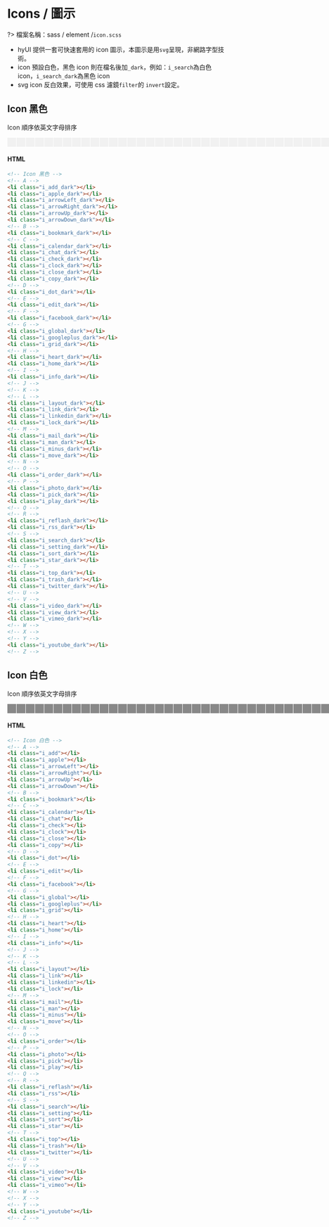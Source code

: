 # Icons / 圖示

?> 檔案名稱：sass / element /`icon.scss`

- hyUI 提供一套可快速套用的 icon 圖示，本圖示是用`svg`呈現，非網路字型技術。
- icon 預設白色，黑色 icon 則在檔名後加`_dark`，例如：`i_search`為白色 icon，`i_search_dark`為黑色 icon
- svg icon 反白效果，可使用 css 濾鏡`filter`的 `invert`設定。

## Icon 黑色

Icon 順序依英文字母排序

<!-- panels:start -->
<div class="icon_demo">
  <ul>
    <!-- A -->
    <li class="i_add_dark"></li>
    <li class="i_apple_dark"></li>
    <li class="i_arrowLeft_dark"></li>
    <li class="i_arrowRight_dark"></li>
    <li class="i_arrowUp_dark"></li>
    <li class="i_arrowDown_dark"></li>
    <!-- B -->
    <li class="i_bookmark_dark"></li>
    <!-- C -->
    <li class="i_calendar_dark"></li>
    <li class="i_chat_dark"></li>
    <li class="i_check_dark"></li>
    <li class="i_clock_dark"></li>
    <li class="i_close_dark"></li>
    <li class="i_copy_dark"></li>
    <!-- D -->
    <li class="i_dot_dark"></li>
    <!-- E -->
    <li class="i_edit_dark"></li>
    <!-- F -->
    <li class="i_facebook_dark"></li>
    <!-- G -->
    <li class="i_global_dark"></li>
    <li class="i_googleplus_dark"></li>
    <li class="i_grid_dark"></li>
    <!-- H -->
    <li class="i_heart_dark"></li>
    <li class="i_home_dark"></li>
    <!-- I -->
    <li class="i_info_dark"></li>
    <!-- J -->
    <!-- K -->
    <!-- L -->
    <li class="i_layout_dark"></li>
    <li class="i_link_dark"></li>
    <li class="i_linkedin_dark"></li>
    <li class="i_lock_dark"></li>
    <!-- M -->
    <li class="i_mail_dark"></li>
    <li class="i_man_dark"></li>
    <li class="i_minus_dark"></li>
    <li class="i_move_dark"></li>
    <!-- N -->
    <!-- O -->
    <li class="i_order_dark"></li>
    <!-- P -->
    <li class="i_photo_dark"></li>
    <li class="i_pick_dark"></li>
    <li class="i_play_dark"></li>
    <!-- Q -->
    <!-- R -->
    <li class="i_reflash_dark"></li>
    <li class="i_rss_dark"></li>
    <!-- S -->
    <li class="i_search_dark"></li>
    <li class="i_setting_dark"></li>
    <li class="i_sort_dark"></li>
    <li class="i_star_dark"></li>
    <!-- T -->
    <li class="i_top_dark"></li>
    <li class="i_trash_dark"></li>
    <li class="i_twitter_dark"></li>
    <!-- U -->
    <!-- V -->
    <li class="i_video_dark"></li>
    <li class="i_view_dark"></li>
    <li class="i_vimeo_dark"></li>
    <!-- W -->
    <!-- X -->
    <!-- Y -->
    <li class="i_youtube_dark"></li>
    <!-- Z -->
  </ul>
</div>
<!-- panels:end -->
<!-- tabs:start -->

#### **HTML**

```html
<!-- Icon 黑色 -->
<!-- A -->
<li class="i_add_dark"></li>
<li class="i_apple_dark"></li>
<li class="i_arrowLeft_dark"></li>
<li class="i_arrowRight_dark"></li>
<li class="i_arrowUp_dark"></li>
<li class="i_arrowDown_dark"></li>
<!-- B -->
<li class="i_bookmark_dark"></li>
<!-- C -->
<li class="i_calendar_dark"></li>
<li class="i_chat_dark"></li>
<li class="i_check_dark"></li>
<li class="i_clock_dark"></li>
<li class="i_close_dark"></li>
<li class="i_copy_dark"></li>
<!-- D -->
<li class="i_dot_dark"></li>
<!-- E -->
<li class="i_edit_dark"></li>
<!-- F -->
<li class="i_facebook_dark"></li>
<!-- G -->
<li class="i_global_dark"></li>
<li class="i_googleplus_dark"></li>
<li class="i_grid_dark"></li>
<!-- H -->
<li class="i_heart_dark"></li>
<li class="i_home_dark"></li>
<!-- I -->
<li class="i_info_dark"></li>
<!-- J -->
<!-- K -->
<!-- L -->
<li class="i_layout_dark"></li>
<li class="i_link_dark"></li>
<li class="i_linkedin_dark"></li>
<li class="i_lock_dark"></li>
<!-- M -->
<li class="i_mail_dark"></li>
<li class="i_man_dark"></li>
<li class="i_minus_dark"></li>
<li class="i_move_dark"></li>
<!-- N -->
<!-- O -->
<li class="i_order_dark"></li>
<!-- P -->
<li class="i_photo_dark"></li>
<li class="i_pick_dark"></li>
<li class="i_play_dark"></li>
<!-- Q -->
<!-- R -->
<li class="i_reflash_dark"></li>
<li class="i_rss_dark"></li>
<!-- S -->
<li class="i_search_dark"></li>
<li class="i_setting_dark"></li>
<li class="i_sort_dark"></li>
<li class="i_star_dark"></li>
<!-- T -->
<li class="i_top_dark"></li>
<li class="i_trash_dark"></li>
<li class="i_twitter_dark"></li>
<!-- U -->
<!-- V -->
<li class="i_video_dark"></li>
<li class="i_view_dark"></li>
<li class="i_vimeo_dark"></li>
<!-- W -->
<!-- X -->
<!-- Y -->
<li class="i_youtube_dark"></li>
<!-- Z -->
```

<!-- tabs:end -->

## Icon 白色

Icon 順序依英文字母排序

<!-- panels:start -->
<div class="icon_demo invert icon_demo_light">
  <ul>
    <!-- A -->
    <li class="i_add"></li>
    <li class="i_apple"></li>
    <li class="i_arrowLeft"></li>
    <li class="i_arrowRight"></li>
    <li class="i_arrowUp"></li>
    <li class="i_arrowDown"></li>
    <!-- B -->
    <li class="i_bookmark"></li>
    <!-- C -->
    <li class="i_calendar"></li>
    <li class="i_chat"></li>
    <li class="i_check"></li>
    <li class="i_clock"></li>
    <li class="i_close"></li>
    <li class="i_copy"></li>
    <!-- D -->
    <li class="i_dot"></li>
    <!-- E -->
    <li class="i_edit"></li>
    <!-- F -->
    <li class="i_facebook"></li>
    <!-- G -->
    <li class="i_global"></li>
    <li class="i_googleplus"></li>
    <li class="i_grid"></li>
    <!-- H -->
    <li class="i_heart"></li>
    <li class="i_home"></li>
    <!-- I -->
    <li class="i_info"></li>
    <!-- J -->
    <!-- K -->
    <!-- L -->
    <li class="i_layout"></li>
    <li class="i_link"></li>
    <li class="i_linkedin"></li>
    <li class="i_lock"></li>
    <!-- M -->
    <li class="i_mail"></li>
    <li class="i_man"></li>
    <li class="i_minus"></li>
    <li class="i_move"></li>
    <!-- N -->
    <!-- O -->
    <li class="i_order"></li>
    <!-- P -->
    <li class="i_photo"></li>
    <li class="i_pick"></li>
    <li class="i_play"></li>
    <!-- Q -->
    <!-- R -->
    <li class="i_reflash"></li>
    <li class="i_rss"></li>
    <!-- S -->
    <li class="i_search"></li>
    <li class="i_setting"></li>
    <li class="i_sort"></li>
    <li class="i_star"></li>
    <!-- T -->
    <li class="i_top"></li>
    <li class="i_trash"></li>
    <li class="i_twitter"></li>
    <!-- U -->
    <!-- V -->
    <li class="i_video"></li>
    <li class="i_view"></li>
    <li class="i_vimeo"></li>
    <!-- W -->
    <!-- X -->
    <!-- Y -->
    <li class="i_youtube"></li>
    <!-- Z -->
  </ul>
</div>
<!-- panels:end -->
<!-- tabs:start -->

#### **HTML**

```html
<!-- Icon 白色 -->
<!-- A -->
<li class="i_add"></li>
<li class="i_apple"></li>
<li class="i_arrowLeft"></li>
<li class="i_arrowRight"></li>
<li class="i_arrowUp"></li>
<li class="i_arrowDown"></li>
<!-- B -->
<li class="i_bookmark"></li>
<!-- C -->
<li class="i_calendar"></li>
<li class="i_chat"></li>
<li class="i_check"></li>
<li class="i_clock"></li>
<li class="i_close"></li>
<li class="i_copy"></li>
<!-- D -->
<li class="i_dot"></li>
<!-- E -->
<li class="i_edit"></li>
<!-- F -->
<li class="i_facebook"></li>
<!-- G -->
<li class="i_global"></li>
<li class="i_googleplus"></li>
<li class="i_grid"></li>
<!-- H -->
<li class="i_heart"></li>
<li class="i_home"></li>
<!-- I -->
<li class="i_info"></li>
<!-- J -->
<!-- K -->
<!-- L -->
<li class="i_layout"></li>
<li class="i_link"></li>
<li class="i_linkedin"></li>
<li class="i_lock"></li>
<!-- M -->
<li class="i_mail"></li>
<li class="i_man"></li>
<li class="i_minus"></li>
<li class="i_move"></li>
<!-- N -->
<!-- O -->
<li class="i_order"></li>
<!-- P -->
<li class="i_photo"></li>
<li class="i_pick"></li>
<li class="i_play"></li>
<!-- Q -->
<!-- R -->
<li class="i_reflash"></li>
<li class="i_rss"></li>
<!-- S -->
<li class="i_search"></li>
<li class="i_setting"></li>
<li class="i_sort"></li>
<li class="i_star"></li>
<!-- T -->
<li class="i_top"></li>
<li class="i_trash"></li>
<li class="i_twitter"></li>
<!-- U -->
<!-- V -->
<li class="i_video"></li>
<li class="i_view"></li>
<li class="i_vimeo"></li>
<!-- W -->
<!-- X -->
<!-- Y -->
<li class="i_youtube"></li>
<!-- Z -->
```

<!-- tabs:end -->

<link rel="stylesheet" href="https://hywebu00.github.io/HyUI_v4.0/css/style.css" />
<style>
.icon_demo {
  width: 1000px;
}
.icon_demo ul{
    display:flex;
    flex-wrap: wrap;
    padding-left: 0;
}
 .icon_demo li {
      background: #f1f1f1;
      padding: 0.5em;
      font-size: 1.5em;
      box-sizing: border-box;
      display: block;
      outline: 1px solid white;
      line-height: 1em;
      position: relative;
      [tooltip]::after {
        font-size: 16px;
        max-width: 10em;
        text-align: center;
      }
    }
  .icon_demo li> div {
        display: block;
        width: 100%;
        height: 100%;
        position: absolute;
        top: 0;
        left: 0;
      }
   .icon_demo_light li{
     background: #888;
   }   
</style>
